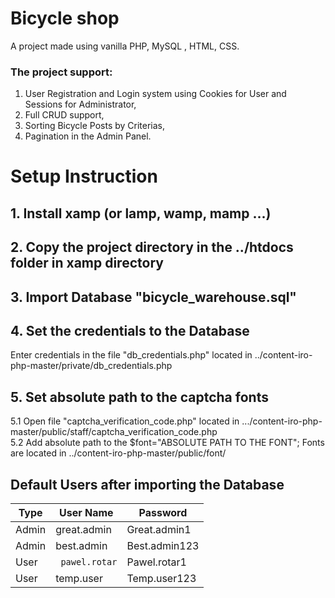 # Bicycle shop
 A project made using vanilla PHP, MySQL , HTML, CSS.

### The project support:
1) User Registration and Login system using Cookies for User and Sessions for Administrator, 
2) Full CRUD support,
3) Sorting Bicycle Posts by Criterias,
4) Pagination in the Admin Panel. 

# Setup Instruction
## 1. Install xamp (or lamp, wamp, mamp ...)
## 2. Copy the project directory in the ../htdocs folder in xamp directory 
## 3. Import Database "bicycle_warehouse.sql"
## 4. Set the credentials to the Database 
Enter credentials in the file "db_credentials.php" located in ../content-iro-php-master/private/db_credentials.php
## 5. Set absolute path to the captcha fonts
5.1 Open file "captcha_verification_code.php" located in .../content-iro-php-master/public/staff/captcha_verification_code.php 
<br />
5.2 Add absolute path to the $font="ABSOLUTE PATH TO THE FONT";
 Fonts are located in ../content-iro-php-master/public/font/


## Default Users after importing the Database
|  Type          |User Name               |Password             |
|----------------|------------------------|---------------------|
| Admin		 |   great.admin          |      Great.admin1   |
| Admin          |   best.admin           | Best.admin123       |
| User           |`  pawel.rotar `        | Pawel.rotar1  	|
| User		 |   temp.user            | Temp.user123      	|

